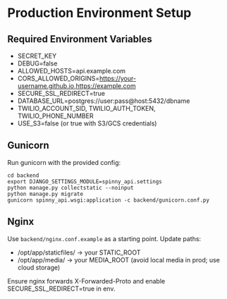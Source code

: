 # Production Environment Setup

## Required Environment Variables

- SECRET_KEY
- DEBUG=false
- ALLOWED_HOSTS=api.example.com
- CORS_ALLOWED_ORIGINS=https://your-username.github.io,https://example.com
- SECURE_SSL_REDIRECT=true
- DATABASE_URL=postgres://user:pass@host:5432/dbname
- TWILIO_ACCOUNT_SID, TWILIO_AUTH_TOKEN, TWILIO_PHONE_NUMBER
- USE_S3=false (or true with S3/GCS credentials)

## Gunicorn

Run gunicorn with the provided config:

```
cd backend
export DJANGO_SETTINGS_MODULE=spinny_api.settings
python manage.py collectstatic --noinput
python manage.py migrate
gunicorn spinny_api.wsgi:application -c backend/gunicorn.conf.py
```

## Nginx

Use `backend/nginx.conf.example` as a starting point. Update paths:

- /opt/app/staticfiles/ → your STATIC_ROOT
- /opt/app/media/ → your MEDIA_ROOT (avoid local media in prod; use cloud storage)

Ensure nginx forwards X-Forwarded-Proto and enable SECURE_SSL_REDIRECT=true in env.
